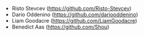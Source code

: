 * Risto Stevcev (https://github.com/Risto-Stevcev)  
* Dario Oddenino (https://github.com/dariooddenino)  
* Liam Goodacre (https://github.com/LiamGoodacre)
* Benedict Aas (https://github.com/Shou)

